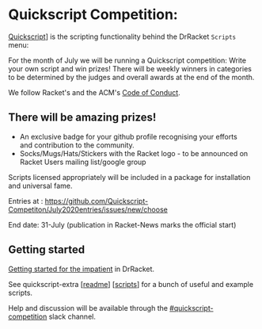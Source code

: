 # Quickscript Competition:

[Quickscript](https://docs.racket-lang.org/quickscript)] is the scripting functionality behind the DrRacket `Scripts` menu:

For the month of July we will be running a Quickscript competition: Write your own script and win prizes!
There will be weekly winners in categories to be determined by the judges and overall awards at the end of the month. 

We follow Racket's and the ACM's [Code of Conduct](https://racket-lang.org/friendly.html).


## There will be amazing prizes!
* An exclusive badge for your github profile recognising your efforts and contribution to the community. 
* Socks/Mugs/Hats/Stickers with the Racket logo - to be announced on Racket Users mailing list/google group

Scripts licensed appropriately will be included in a package for installation and universal fame.

Entries at : https://github.com/Quickscript-Competiton/July2020entries/issues/new/choose

End date: 31-July (publication in Racket-News marks the official start)


## Getting started

[Getting started for the impatient](https://docs.racket-lang.org/quickscript/#%28part._.Make_your_own_script__.First_simple_example%29) in DrRacket.

See quickscript-extra [[readme](https://github.com/Metaxal/quickscript-extra/blob/master/README.md)] [[scripts](https://github.com/Metaxal/quickscript-extra/tree/master/scripts)] for a bunch of useful and example scripts.

Help and discussion will be available through the [#quickscript-competition](https://racket.slack.com/archives/C0168JZ2QUD) slack channel.

